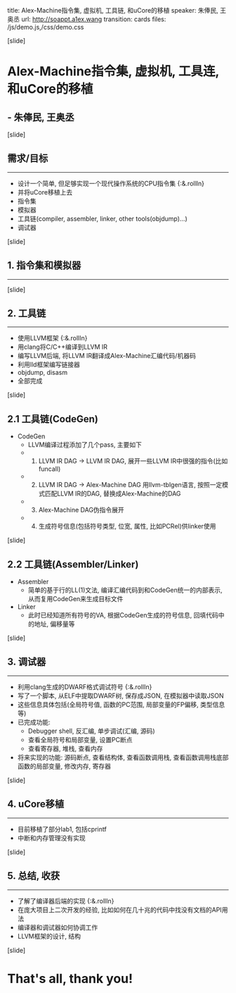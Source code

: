 title: Alex-Machine指令集, 虚拟机, 工具链, 和uCore的移植
speaker: 朱俸民, 王奥丞
url: http://soappt.a1ex.wang
transition: cards
files: /js/demo.js,/css/demo.css

[slide]
# Alex-Machine指令集, 虚拟机, 工具连, 和uCore的移植
## - 朱俸民, 王奥丞

[slide]
## 需求/目标
------
- 设计一个简单, 但足够实现一个现代操作系统的CPU指令集 {:&.rollIn}
- 并将uCore移植上去
- 指令集
- 模拟器
- 工具链(compiler, assembler, linker, other tools(objdump)...)
- 调试器

[slide]
## 1. 指令集和模拟器
------

[slide]
## 2. 工具链
------
- 使用LLVM框架 {:&.rollIn}
- 用clang将C/C++编译到LLVM IR
- 编写LLVM后端, 将LLVM IR翻译成Alex-Machine汇编代码/机器码
- 利用lld框架编写链接器
- objdump, disasm
- 全部完成

[slide]
## 2.1 工具链(CodeGen)
- CodeGen
  - LLVM编译过程添加了几个pass, 主要如下
  - 1. LLVM IR DAG -> LLVM IR DAG, 展开一些LLVM IR中很强的指令(比如funcall)
  - 2. LLVM IR DAG -> Alex-Machine DAG
      用llvm-tblgen语言, 按照一定模式匹配LLVM IR的DAG, 替换成Alex-Machine的DAG
  - 3. Alex-Machine DAG伪指令展开
  - 4. 生成符号信息(包括符号类型, 位宽, 属性, 比如PCRel)供linker使用

[slide]
## 2.2 工具链(Assembler/Linker)
- Assembler
    - 简单的基于行的LL(1)文法, 编译汇编代码到和CodeGen统一的内部表示,
      从而复用CodeGen来生成目标文件
- Linker
    - 此时已经知道所有符号的VA, 根据CodeGen生成的符号信息, 回填代码中的地址, 偏移量等

[slide]
## 3. 调试器
------
- 利用clang生成的DWARF格式调试符号 {:&.rollIn}
- 写了一个脚本, 从ELF中提取DWARF树, 保存成JSON, 在模拟器中读取JSON
- 这些信息具体包括(全局符号值, 函数的PC范围, 局部变量的FP偏移, 类型信息等)
- 已完成功能:
    - Debugger shell, 反汇编, 单步调试(汇编, 源码)
    - 查看全局符号和局部变量, 设置PC断点
    - 查看寄存器, 堆栈, 查看内存
- 将来实现的功能: 源码断点, 查看结构体, 查看函数调用栈,
  查看函数调用栈底部函数的局部变量, 修改内存, 寄存器

[slide]
## 4. uCore移植
------
- 目前移植了部分lab1, 包括cprintf
- 中断和内存管理没有实现

[slide]
## 5. 总结, 收获
------
- 了解了编译器后端的实现 {:&.rollIn}
- 在庞大项目上二次开发的经验, 比如如何在几十兆的代码中找没有文档的API用法
- 编译器和调试器如何协调工作
- LLVM框架的设计, 结构

[slide]

# That's all, thank you!
